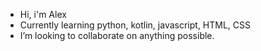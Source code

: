 - Hi, i'm Alex
- Currently learning python, kotlin, javascript, HTML, CSS
- I’m looking to collaborate on anything possible.
